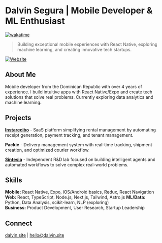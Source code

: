 # Dalvin Segura | Mobile Developer & ML Enthusiast

[![wakatime](https://wakatime.com/badge/user/018e582b-5a3b-41d1-b0f8-cc9454e03f97.svg)](https://wakatime.com/@018e582b-5a3b-41d1-b0f8-cc9454e03f97)

> Building exceptional mobile experiences with React Native, exploring machine learning, and creating innovative tech startups.

[![Website](https://github.com/dalvinsegura/dalvin-site-portfolio/blob/main/public/og-image-dalvinsegura.png?raw=true)](https://www.dalvin.site)

## About Me

Mobile developer from the Dominican Republic with over 4 years of experience. I build intuitive apps with React Native/Expo and create tech solutions that solve real problems. Currently exploring data analytics and machine learning.

## Projects

[**Instarecibo**](https://www.instarecibo.site) - SaaS platform simplifying rental management by automating receipt generation, payment tracking, and tenant management.

**Packie** - Delivery management system with real-time tracking, shipment creation, and optimized courier workflow.

[**Sintesia**](https://sintesia.dalvin.site) - Independent R&D lab focused on building intelligent agents and automated workflows to solve complex real-world problems.

## Skills

**Mobile:** React Native, Expo, iOS/Android basics, Redux, React Navigation  
**Web:** React, TypeScript, Node.js, Next.js, Tailwind, Astro.js 
**ML/Data:** Python, Data Analysis, scikit-learn, NLP (exploring)  
**Business:** Product Development, User Research, Startup Leadership  

## Connect

[dalvin.site](https://www.dalvin.site) | [hello@dalvin.site](mailto:hello@dalvin.site)
